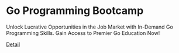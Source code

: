 # Go Programming Bootcamp

Unlock Lucrative Opportunities in the Job Market with In-Demand Go Programming Skills. Gain Access to Premier Go Education Now! 

[Detail](https://eduitfree.com/courses/go-programming-bootcamp)